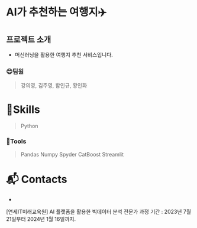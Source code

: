 # AI가 추천하는 여행지✈️

## 프로젝트 소개
- 머신러닝을 활용한 여행지 추천 서비스입니다.

### 😊팀원
>강의영, 김주영, 함인규, 황인화 <br>

# 💪Skills
> Python


### 🔨Tools
>Pandas
>Numpy
>Spyder
>CatBoost
>Streamlit
 
# :mailbox_with_mail: Contacts

-
[연세IT미래교육원] AI 플랫폼을 활용한 빅데이터 분석 전문가 과정
기간 : 2023년 7월 21일부터 2024년 1월 16일까지.
